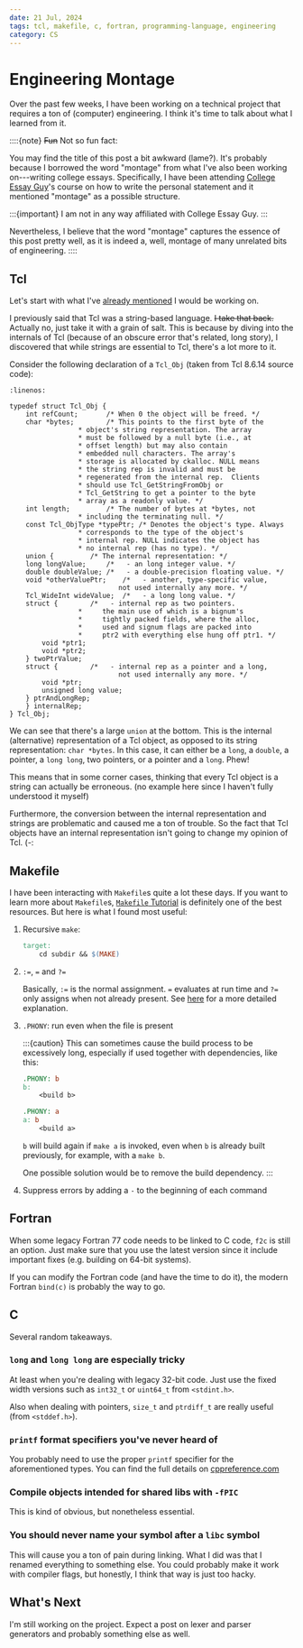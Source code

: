 ```yaml
---
date: 21 Jul, 2024
tags: tcl, makefile, c, fortran, programming-language, engineering
category: CS
---
```


# Engineering Montage

Over the past few weeks, I have been working on a technical project that requires a ton of (computer)
engineering. I think it's time to talk about what I learned from it.

::::{note}
~~Fun~~ Not so fun fact:

You may find the title of this post a bit awkward (lame?). It's probably because I borrowed the word
"montage" from what I've also been working on---writing college essays. Specifically, I have been
attending [College Essay Guy](https://www.collegeessayguy.com/)'s course on how to write the personal
statement and it mentioned "montage" as a possible structure.

:::{important}
I am not in any way affiliated with College Essay Guy.
:::

Nevertheless, I believe that the word "montage" captures the essence of this post pretty well, as it
is indeed a, well, montage of many unrelated bits of engineering.
::::

## Tcl

Let's start with what I've [already mentioned](./learn-tcl-1.md) I would be working on.

I previously said that Tcl was a string-based language. ~~I take that back.~~ Actually no, just take
it with a grain of salt. This is because by diving into the internals of Tcl (because of an obscure
error that's related, long story), I discovered that while strings are essential to Tcl, there's a
lot more to it.

Consider the following declaration of a `Tcl_Obj` (taken from Tcl 8.6.14 source code):

```{code-block} c
:linenos:

typedef struct Tcl_Obj {
    int refCount;		/* When 0 the object will be freed. */
    char *bytes;		/* This points to the first byte of the
				 * object's string representation. The array
				 * must be followed by a null byte (i.e., at
				 * offset length) but may also contain
				 * embedded null characters. The array's
				 * storage is allocated by ckalloc. NULL means
				 * the string rep is invalid and must be
				 * regenerated from the internal rep.  Clients
				 * should use Tcl_GetStringFromObj or
				 * Tcl_GetString to get a pointer to the byte
				 * array as a readonly value. */
    int length;			/* The number of bytes at *bytes, not
				 * including the terminating null. */
    const Tcl_ObjType *typePtr;	/* Denotes the object's type. Always
				 * corresponds to the type of the object's
				 * internal rep. NULL indicates the object has
				 * no internal rep (has no type). */
    union {			/* The internal representation: */
	long longValue;		/*   - an long integer value. */
	double doubleValue;	/*   - a double-precision floating value. */
	void *otherValuePtr;	/*   - another, type-specific value,
	                       not used internally any more. */
	Tcl_WideInt wideValue;	/*   - a long long value. */
	struct {		/*   - internal rep as two pointers.
				 *     the main use of which is a bignum's
				 *     tightly packed fields, where the alloc,
				 *     used and signum flags are packed into
				 *     ptr2 with everything else hung off ptr1. */
	    void *ptr1;
	    void *ptr2;
	} twoPtrValue;
	struct {		/*   - internal rep as a pointer and a long,
	                       not used internally any more. */
	    void *ptr;
	    unsigned long value;
	} ptrAndLongRep;
    } internalRep;
} Tcl_Obj;
```

We can see that there's a large `union` at the bottom. This is the internal (alternative)
representation of a Tcl object, as opposed to its string representation: `char *bytes`. In this
case, it can either be a `long`, a `double`, a pointer, a `long long`, two pointers, or a pointer
and a `long`. Phew!

This means that in some corner cases, thinking that every Tcl object is a string can actually
be erroneous. (no example here since I haven't fully understood it myself)

Furthermore, the conversion between the internal representation and strings are problematic and
caused me a ton of trouble. So the fact that Tcl objects have an internal representation isn't
going to change my opinion of Tcl. (-:

## Makefile

I have been interacting with `Makefile`s quite a lot these days. If you want to learn more about
`Makefile`s, [`Makefile` Tutorial](https://makefiletutorial.com/) is definitely one of the best
resources. But here is what I found most useful:

1. Recursive `make`:

   ```makefile
   target:
       cd subdir && $(MAKE)
   ```

2. `:=`, `=` and `?=`

   Basically, `:=` is the normal assignment. `=` evaluates at run time and `?=` only assigns when
   not already present. See [here](https://makefiletutorial.com/#variables-pt-2) for a more detailed
   explanation.

3. `.PHONY`: run even when the file is present

   :::{caution}
   This can sometimes cause the build process to be excessively long, especially if used together
   with dependencies, like this:

   ```makefile
   .PHONY: b
   b:
       <build b>

   .PHONY: a
   a: b
       <build a>
   ```

   `b` will build again if `make a` is invoked, even when `b` is already built previously, for example,
   with a `make b`.

   One possible solution would be to remove the build dependency.
   :::

4. Suppress errors by adding a `-` to the beginning of each command

## Fortran

When some legacy Fortran 77 code needs to be linked to C code, `f2c` is still an option. Just make
sure that you use the latest version since it include important fixes (e.g. building on 64-bit systems).

If you can modify the Fortran code (and have the time to do it), the modern Fortran `bind(c)` is
probably the way to go.

## C

Several random takeaways.

### `long` and `long long` are especially tricky

At least when you're dealing with legacy 32-bit code. Just use the fixed width versions such as `int32_t` or `uint64_t` from `<stdint.h>`.

Also when dealing with pointers, `size_t` and `ptrdiff_t` are really useful (from `<stddef.h>`).

### `printf` format specifiers you've never heard of

You probably need to use the proper `printf` specifier for the aforementioned types. You can find the
full details on [cppreference.com](https://en.cppreference.com/w/c/io/fprintf)

### Compile objects intended for shared libs with `-fPIC`

This is kind of obvious, but nonetheless essential.

### You should never name your symbol after a `libc` symbol

This will cause you a ton of pain during linking. What I did was that I renamed everything to something else.
You could probably make it work with compiler flags, but honestly, I think that way is just too
hacky.

## What's Next

I'm still working on the project. Expect a post on lexer and parser generators and probably something
else as well.

<script src="https://giscus.app/client.js"
        data-repo="acciochris/acciochris.github.io"
        data-repo-id="R_kgDOKDyTVg"
        data-category="Announcements"
        data-category-id="DIC_kwDOKDyTVs4CYZPy"
        data-mapping="pathname"
        data-strict="0"
        data-reactions-enabled="1"
        data-emit-metadata="0"
        data-input-position="bottom"
        data-theme="preferred_color_scheme"
        data-lang="en"
        data-loading="lazy"
        crossorigin="anonymous"
        async>
</script>
